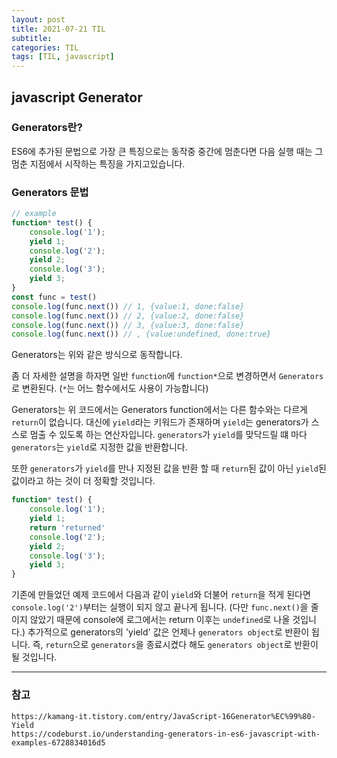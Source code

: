 ```yaml
---
layout: post
title: 2021-07-21 TIL
subtitle: 
categories: TIL
tags: [TIL, javascript]
---
```

## javascript Generator 
### Generators란?
ES6에 추가된 문법으로 가장 큰 특징으로는 동작중 중간에 멈춘다면 다음 실행 때는 그 멈춘 지점에서 시작하는 특징을 가지고있습니다.



### Generators 문법
```javascript
// example
function* test() {
    console.log('1');
    yield 1;
    console.log('2');
    yield 2;
    console.log('3');
    yield 3;
}
const func = test()
console.log(func.next()) // 1, {value:1, done:false}
console.log(func.next()) // 2, {value:2, done:false}
console.log(func.next()) // 3, {value:3, done:false}
console.log(func.next()) // , {value:undefined, done:true}
```
Generators는 위와 같은 방식으로 동작합니다.

좀 더 자세한 설명을 하자면 일반 `function`에 `function*`으로 변경하면서 `Generators`로 변환된다.
(`*`는 어느 함수에서도 사용이 가능합니다)

Generators는 위 코드에서는 Generators function에서는 다른 함수와는 다르게 `return`이 없습니다. 대신에 `yield`라는 키워드가 존재하며 `yield`는 generators가 스스로 멈출 수 있도록 하는 연산자입니다. 
`generators`가 `yield`를 맞닥드릴 떄 마다 `generators`는 `yield`로 지정한 값을 반환합니다.

또한 `generators`가 `yield`를 만나 지정된 값을 반환 할 때 `return`된 값이 아닌 `yield`된 값이라고 하는 것이 더 정확할 것입니다.

```javascript
function* test() {
    console.log('1');
    yield 1;
    return 'returned'
    console.log('2');
    yield 2;
    console.log('3');
    yield 3;
}
```
기존에 만들었던 예제 코드에서 다음과 같이 `yield`와 더불어 `return`을 적게 된다면 `console.log('2')`부터는 실행이 되지 않고 끝나게 됩니다. (다만 `func.next()`을 줄이지 않았기 때문에 console에 로그에서는 return 이후는 `undefined`로 나올 것입니다.)
추가적으로 generators의 'yield' 값은 언제나 `generators object`로 반환이 됩니다. 즉, `return`으로 `generators`을 종료시켰다 해도 `generators object`로 반환이 될 것입니다.


---
### 참고
```출처
https://kamang-it.tistory.com/entry/JavaScript-16Generator%EC%99%80-Yield
https://codeburst.io/understanding-generators-in-es6-javascript-with-examples-6728834016d5
```
